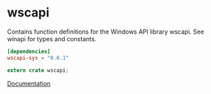 # wscapi #
Contains function definitions for the Windows API library wscapi. See winapi for types and constants.

```toml
[dependencies]
wscapi-sys = "0.0.1"
```

```rust
extern crate wscapi;
```

[Documentation](https://retep998.github.io/doc/winapi/wscapi/)
